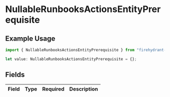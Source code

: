 # NullableRunbooksActionsEntityPrerequisite

## Example Usage

```typescript
import { NullableRunbooksActionsEntityPrerequisite } from "firehydrant-typescript-sdk/models/components";

let value: NullableRunbooksActionsEntityPrerequisite = {};
```

## Fields

| Field       | Type        | Required    | Description |
| ----------- | ----------- | ----------- | ----------- |